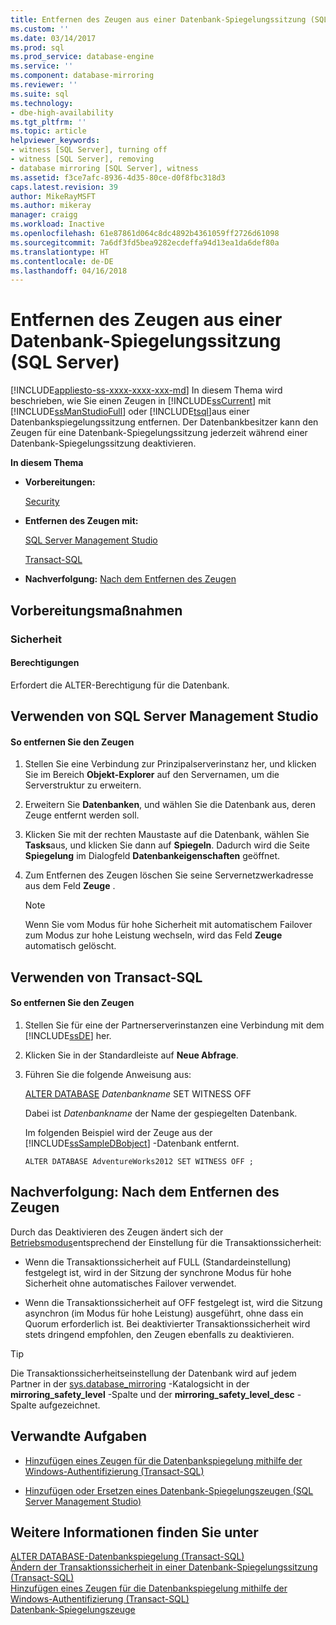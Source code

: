 ```yaml
---
title: Entfernen des Zeugen aus einer Datenbank-Spiegelungssitzung (SQL Server) | Microsoft-Dokumentation
ms.custom: ''
ms.date: 03/14/2017
ms.prod: sql
ms.prod_service: database-engine
ms.service: ''
ms.component: database-mirroring
ms.reviewer: ''
ms.suite: sql
ms.technology:
- dbe-high-availability
ms.tgt_pltfrm: ''
ms.topic: article
helpviewer_keywords:
- witness [SQL Server], turning off
- witness [SQL Server], removing
- database mirroring [SQL Server], witness
ms.assetid: f3ce7afc-8936-4d35-80ce-d0f8fbc318d3
caps.latest.revision: 39
author: MikeRayMSFT
ms.author: mikeray
manager: craigg
ms.workload: Inactive
ms.openlocfilehash: 61e87861d064c8dc4892b4361059ff2726d61098
ms.sourcegitcommit: 7a6df3fd5bea9282ecdeffa94d13ea1da6def80a
ms.translationtype: HT
ms.contentlocale: de-DE
ms.lasthandoff: 04/16/2018
---
```

# <a name="remove-the-witness-from-a-database-mirroring-session-sql-server"></a>Entfernen des Zeugen aus einer Datenbank-Spiegelungssitzung (SQL Server)
[!INCLUDE[appliesto-ss-xxxx-xxxx-xxx-md](../../includes/appliesto-ss-xxxx-xxxx-xxx-md.md)]
  In diesem Thema wird beschrieben, wie Sie einen Zeugen in [!INCLUDE[ssCurrent](../../includes/sscurrent-md.md)] mit [!INCLUDE[ssManStudioFull](../../includes/ssmanstudiofull-md.md)] oder [!INCLUDE[tsql](../../includes/tsql-md.md)]aus einer Datenbankspiegelungssitzung entfernen. Der Datenbankbesitzer kann den Zeugen für eine Datenbank-Spiegelungssitzung jederzeit während einer Datenbank-Spiegelungssitzung deaktivieren.  
  
 **In diesem Thema**  
  
-   **Vorbereitungen:**  
  
     [Security](#Security)  
  
-   **Entfernen des Zeugen mit:**  
  
     [SQL Server Management Studio](#SSMSProcedure)  
  
     [Transact-SQL](#TsqlProcedure)  
  
-   **Nachverfolgung:**  [Nach dem Entfernen des Zeugen](#FollowUp)  
  
##  <a name="BeforeYouBegin"></a> Vorbereitungsmaßnahmen  
  
###  <a name="Security"></a> Sicherheit  
  
####  <a name="Permissions"></a> Berechtigungen  
 Erfordert die ALTER-Berechtigung für die Datenbank.  
  
##  <a name="SSMSProcedure"></a> Verwenden von SQL Server Management Studio  
  
#### <a name="to-remove-the-witness"></a>So entfernen Sie den Zeugen  
  
1.  Stellen Sie eine Verbindung zur Prinzipalserverinstanz her, und klicken Sie im Bereich **Objekt-Explorer** auf den Servernamen, um die Serverstruktur zu erweitern.  
  
2.  Erweitern Sie **Datenbanken**, und wählen Sie die Datenbank aus, deren Zeuge entfernt werden soll.  
  
3.  Klicken Sie mit der rechten Maustaste auf die Datenbank, wählen Sie **Tasks**aus, und klicken Sie dann auf **Spiegeln**. Dadurch wird die Seite **Spiegelung** im Dialogfeld **Datenbankeigenschaften** geöffnet.  
  
4.  Zum Entfernen des Zeugen löschen Sie seine Servernetzwerkadresse aus dem Feld **Zeuge** .  
  
    > [!NOTE]  
    >  Wenn Sie vom Modus für hohe Sicherheit mit automatischem Failover zum Modus zur hohe Leistung wechseln, wird das Feld **Zeuge** automatisch gelöscht.  
  
##  <a name="TsqlProcedure"></a> Verwenden von Transact-SQL  
  
#### <a name="to-remove-the-witness"></a>So entfernen Sie den Zeugen  
  
1.  Stellen Sie für eine der Partnerserverinstanzen eine Verbindung mit dem [!INCLUDE[ssDE](../../includes/ssde-md.md)] her.  
  
2.  Klicken Sie in der Standardleiste auf **Neue Abfrage**.  
  
3.  Führen Sie die folgende Anweisung aus:  
  
     [ALTER DATABASE](../../t-sql/statements/alter-database-transact-sql-database-mirroring.md) *Datenbankname* SET WITNESS OFF  
  
     Dabei ist *Datenbankname* der Name der gespiegelten Datenbank.  
  
     Im folgenden Beispiel wird der Zeuge aus der [!INCLUDE[ssSampleDBobject](../../includes/sssampledbobject-md.md)] -Datenbank entfernt.  
  
    ```  
    ALTER DATABASE AdventureWorks2012 SET WITNESS OFF ;  
    ```  
  
##  <a name="FollowUp"></a> Nachverfolgung: Nach dem Entfernen des Zeugen  
 Durch das Deaktivieren des Zeugen ändert sich der [Betriebsmodus](../../database-engine/database-mirroring/database-mirroring-operating-modes.md)entsprechend der Einstellung für die Transaktionssicherheit:  
  
-   Wenn die Transaktionssicherheit auf FULL (Standardeinstellung) festgelegt ist, wird in der Sitzung der synchrone Modus für hohe Sicherheit ohne automatisches Failover verwendet.  
  
-   Wenn die Transaktionssicherheit auf OFF festgelegt ist, wird die Sitzung asynchron (im Modus für hohe Leistung) ausgeführt, ohne dass ein Quorum erforderlich ist. Bei deaktivierter Transaktionssicherheit wird stets dringend empfohlen, den Zeugen ebenfalls zu deaktivieren.  
  
> [!TIP]  
>  Die Transaktionssicherheitseinstellung der Datenbank wird auf jedem Partner in der [sys.database_mirroring](../../relational-databases/system-catalog-views/sys-database-mirroring-transact-sql.md) -Katalogsicht in der **mirroring_safety_level** -Spalte und der **mirroring_safety_level_desc** -Spalte aufgezeichnet.  
  
##  <a name="RelatedTasks"></a> Verwandte Aufgaben  
  
-   [Hinzufügen eines Zeugen für die Datenbankspiegelung mithilfe der Windows-Authentifizierung &#40;Transact-SQL&#41;](../../database-engine/database-mirroring/add-a-database-mirroring-witness-using-windows-authentication-transact-sql.md)  
  
-   [Hinzufügen oder Ersetzen eines Datenbank-Spiegelungszeugen &#40;SQL Server Management Studio&#41;](../../database-engine/database-mirroring/add-or-replace-a-database-mirroring-witness-sql-server-management-studio.md)  
  
## <a name="see-also"></a>Weitere Informationen finden Sie unter  
 [ALTER DATABASE-Datenbankspiegelung &#40;Transact-SQL&#41;](../../t-sql/statements/alter-database-transact-sql-database-mirroring.md)   
 [Ändern der Transaktionssicherheit in einer Datenbank-Spiegelungssitzung (Transact-SQL)](../../database-engine/database-mirroring/change-transaction-safety-in-a-database-mirroring-session-transact-sql.md)   
 [Hinzufügen eines Zeugen für die Datenbankspiegelung mithilfe der Windows-Authentifizierung (Transact-SQL)](../../database-engine/database-mirroring/add-a-database-mirroring-witness-using-windows-authentication-transact-sql.md)   
 [Datenbank-Spiegelungszeuge](../../database-engine/database-mirroring/database-mirroring-witness.md)  
  
  
